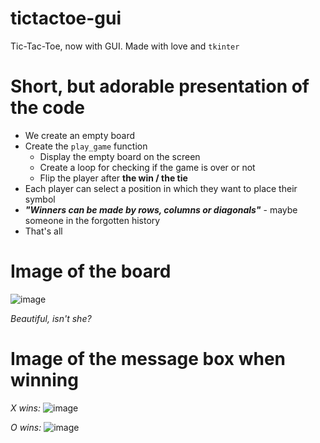 # tictactoe-gui
Tic-Tac-Toe, now with GUI. Made with love and `tkinter`

# Short, but adorable presentation of the code
- We create an empty board
- Create the `play_game` function
  - Display the empty board on the screen
  - Create a loop for checking if the game is over or not
  - Flip the player after **the win / the tie**
- Each player can select a position in which they want to place their symbol
- ***"Winners can be made by rows, columns or diagonals"*** - maybe someone in the forgotten history
- That's all

# Image of the board
![image](https://github.com/czky/tictactoe-gui/assets/91145755/9b230dc7-31b8-410e-b4d6-1df9ba619e6b)

_Beautiful, isn't she?_

# Image of the message box when winning
_X wins:_ ![image](https://github.com/czky/tictactoe-gui/assets/91145755/e1f5560d-030c-408b-82ff-82013f14a821)

_O wins:_ ![image](https://github.com/czky/tictactoe-gui/assets/91145755/24e5d166-2f92-48f7-9b61-a826087d1fad)
